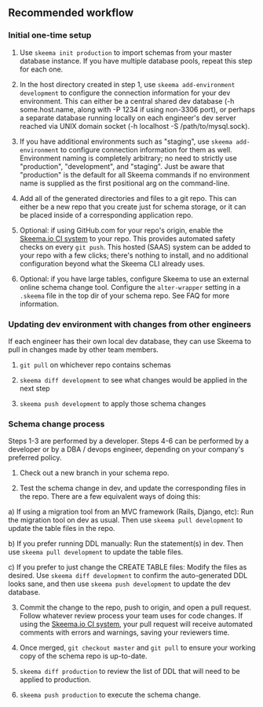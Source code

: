 ## Recommended workflow

### Initial one-time setup

1. Use `skeema init production` to import schemas from your master database instance. If you have multiple database pools, repeat this step for each one.

2. In the host directory created in step 1, use `skeema add-environment development` to configure the connection information for your dev environment. This can either be a central shared dev database (-h some.host.name, along with -P 1234 if using non-3306 port), or perhaps a separate database running locally on each engineer's dev server reached via UNIX domain socket (-h localhost -S /path/to/mysql.sock). 

3. If you have additional environments such as "staging", use `skeema add-environment` to configure connection information for them as well. Environment naming is completely arbitrary; no need to strictly use "production", "development", and "staging". Just be aware that "production" is the default for all Skeema commands if no environment name is supplied as the first positional arg on the command-line.

4. Add all of the generated directories and files to a git repo. This can either be a new repo that you create just for schema storage, or it can be placed inside of a corresponding application repo.

5. Optional: if using GitHub.com for your repo's origin, enable the [Skeema.io CI system](https://www.skeema.io/ci) to your repo. This provides automated safety checks on every `git push`. This hosted (SAAS) system can be added to your repo with a few clicks; there's nothing to install, and no additional configuration beyond what the Skeema CLI already uses.

6. Optional: if you have large tables, configure Skeema to use an external online schema change tool. Configure the `alter-wrapper` setting in a `.skeema` file in the top dir of your schema repo. See FAQ for more information.


### Updating dev environment with changes from other engineers

If each engineer has their own local dev database, they can use Skeema to pull in changes made by other team members.

1. `git pull` on whichever repo contains schemas

2. `skeema diff development` to see what changes would be applied in the next step

3. `skeema push development` to apply those schema changes

### Schema change process

Steps 1-3 are performed by a developer. Steps 4-6 can be performed by a developer or by a DBA / devops engineer, depending on your company's preferred policy.

1. Check out a new branch in your schema repo.

2. Test the schema change in dev, and update the corresponding files in the repo. There are a few equivalent ways of doing this:

  a) If using a migration tool from an MVC framework (Rails, Django, etc): Run the migration tool on dev as usual. Then use `skeema pull development` to update the table files in the repo.
  
  b) If you prefer running DDL manually: Run the statement(s) in dev. Then use `skeema pull development` to update the table files.
  
  c) If you prefer to just change the CREATE TABLE files: Modify the files as desired. Use `skeema diff development` to confirm the auto-generated DDL looks sane, and then use `skeema push development` to update the dev database.

3. Commit the change to the repo, push to origin, and open a pull request. Follow whatever review process your team uses for code changes. If using the [Skeema.io CI system](https://www.skeema.io/ci), your pull request will receive automated comments with errors and warnings, saving your reviewers time.

4. Once merged, `git checkout master` and `git pull` to ensure your working copy of the schema repo is up-to-date.

5. `skeema diff production` to review the list of DDL that will need to be applied to production.

6. `skeema push production` to execute the schema change.
